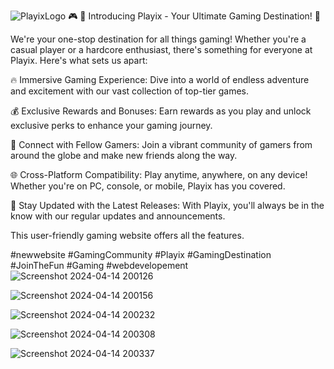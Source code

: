 ![PlayixLogo](https://github.com/vaishnavikarale/Playix_Gaming_Website/assets/122018134/155c043c-c8b8-4e99-9f53-cf3deed60b71)
🎮 🚀 Introducing Playix - Your Ultimate Gaming Destination! 🎉

We're your one-stop destination for all things gaming! Whether you're a casual player or a hardcore enthusiast, there's something for everyone at Playix. Here's what sets us apart:

🔥 Immersive Gaming Experience: Dive into a world of endless adventure and excitement with our vast collection of top-tier games.

💰 Exclusive Rewards and Bonuses: Earn rewards as you play and unlock exclusive perks to enhance your gaming journey.

👥 Connect with Fellow Gamers: Join a vibrant community of gamers from around the globe and make new friends along the way.

🌐 Cross-Platform Compatibility: Play anytime, anywhere, on any device! Whether you're on PC, console, or mobile, Playix has you covered.

🚀 Stay Updated with the Latest Releases: With Playix, you'll always be in the know with our regular updates and announcements.

This user-friendly gaming website offers all the features.

#newwebsite #GamingCommunity #Playix #GamingDestination #JoinTheFun #Gaming #webdevelopement
![Screenshot 2024-04-14 200126](https://github.com/vaishnavikarale/Playix_Gaming_Website/assets/122018134/ab2a5c21-eb19-47a6-b350-84e0621a75d9)

![Screenshot 2024-04-14 200156](https://github.com/vaishnavikarale/Playix_Gaming_Website/assets/122018134/df48c58a-8ac3-4af9-b799-f71574ebdc1d)

![Screenshot 2024-04-14 200232](https://github.com/vaishnavikarale/Playix_Gaming_Website/assets/122018134/4a8d53bb-e844-48df-851d-91310b464df8)

![Screenshot 2024-04-14 200308](https://github.com/vaishnavikarale/Playix_Gaming_Website/assets/122018134/c1178568-1f49-4112-af24-c9ffbc513c7e)

![Screenshot 2024-04-14 200337](https://github.com/vaishnavikarale/Playix_Gaming_Website/assets/122018134/065fb681-9364-45e7-ac5e-4b0f0f3ef8f1)
